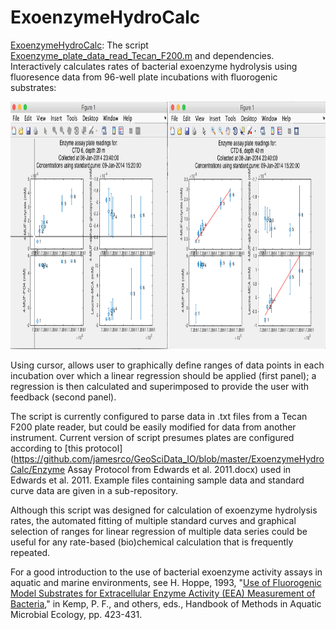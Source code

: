 # ExoenzymeHydroCalc
[ExoenzymeHydroCalc](https://github.com/jamesrco/GeoSciData_IO/blob/master/ExoenzymeHydroCalc/): The script [Exoenzyme_plate_data_read_Tecan_F200.m](https://github.com/jamesrco/GeoSciData_IO/blob/master/ExoenzymeHydroCalc/Exoenzyme_plate_data_read_Tecan_F200.m) and dependencies. Interactively calculates rates of bacterial exoenzyme hydrolysis using fluoresence data from 96-well plate incubations with fluorogenic substrates:

<img src="img/graphical_range_selection_1.png" alt="Graphical selection of data range" width="898" height="396">

Using cursor, allows user to graphically define ranges of data points in each incubation over which a linear regression should be applied (first panel); a regression is then calculated and superimposed to provide the user with feedback (second panel).

The script is currently configured to parse data in .txt files from a Tecan F200 plate reader, but could be easily modified for data from another instrument. Current version of script presumes plates are configured according to [this protocol](https://github.com/jamesrco/GeoSciData_IO/blob/master/ExoenzymeHydroCalc/Enzyme Assay Protocol from Edwards et al. 2011.docx) used in Edwards et al. 2011. Example files containing sample data and standard curve data are given in a sub-repository.

Although this script was designed for calculation of exoenzyme hydrolysis rates, the automated fitting of multiple standard curves and graphical selection of ranges for linear regression of multiple data series could be useful for any rate-based (bio)chemical calculation that is frequently repeated.

For a good introduction to the use of bacterial exoenzyme activity assays in aquatic and marine environments, see H. Hoppe, 1993, "[Use of Fluorogenic Model Substrates for Extracellular Enzyme Activity (EEA) Measurement of Bacteria](http://ecosystems.mbl.edu/SES/MicrobialMethods/AssignedReadings/HoppeCh48_1983.pdf)," in Kemp, P. F., and others, eds., Handbook of Methods in Aquatic Microbial Ecology, pp. 423-431.
